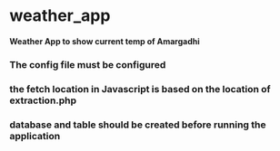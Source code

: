 # weather_app

#### Weather App to show current temp of Amargadhi


### The config file must be configured


### the fetch location in Javascript is based on the location of extraction.php


### database and table should be created before running the application
